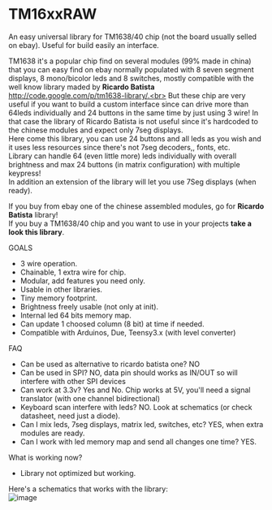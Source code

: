 TM16xxRAW
=========


An easy universal library for TM1638/40 chip (not the board usually selled on ebay). Useful for build easily an interface.

TM1638 it's a popular chip find on several modules (99% made in china) that you can easy find on ebay normally populated
with 8 seven segment displays, 8 mono/bicolor leds and 8 switches, mostly compatible with
the well know library maded by <b>Ricardo Batista</b> http://code.google.com/p/tm1638-library/.<br>
But these chip are very useful if you want to build a custom interface since can drive more than 64leds individually and 24 buttons in the same time by just using 3 wire! In that case the library of Ricardo Batista is not useful since it's hardcoded to the chinese modules and expect only 7seg displays.<br>
Here come this library, you can use 24 buttons and all leds as you wish and it uses less resources since there's not 7seg decoders,, fonts, etc.<br>
Library can handle 64 (even little more) leds individually with overall brightness and max 24 buttons (in matrix configuration) with multiple keypress!<br>
In addition an extension of the library will let you use 7Seg displays (when ready).


If you buy from ebay one of the chinese assembled modules, go for <b>Ricardo Batista</b> library!<br>
If you buy a TM1638/40 chip and you want to use in your projects <b>take a look this library</b>.<br>

GOALS

  - 3 wire operation.
  - Chainable, 1 extra wire for chip.
  - Modular, add features you need only.
  - Usable in other libraries.
  - Tiny memory footprint.
  - Brightness freely usable (not only at init).
  - Internal led 64 bits memory map.
  - Can update 1 choosed column (8 bit) at time if needed.
  - Compatible with Arduinos, Due, Teensy3.x (with level converter)

FAQ

  - Can be used as alternative to ricardo batista one? NO
  - Can be used in SPI? NO, data pin should works as IN/OUT so will interfere with other SPI devices
  - Can work at 3.3v? Yes and No. Chip works at 5V, you'll need a signal translator (with one channel bidirectional)
  - Keyboard scan interfere with leds? NO. Look at schematics (or check datasheet, need just a diode).
  - Can I mix leds, 7seg displays, matrix led, switches, etc? YES, when extra modules are ready.
  - Can I work with led memory map and send all changes one time? YES.

What is working now?

  - Library not optimized but working.<br>

Here's a schematics that works with the library:<br>
![image](http://i1189.photobucket.com/albums/z437/theamra/github/TM1638_small_schem-1.png "schem small")<br>
